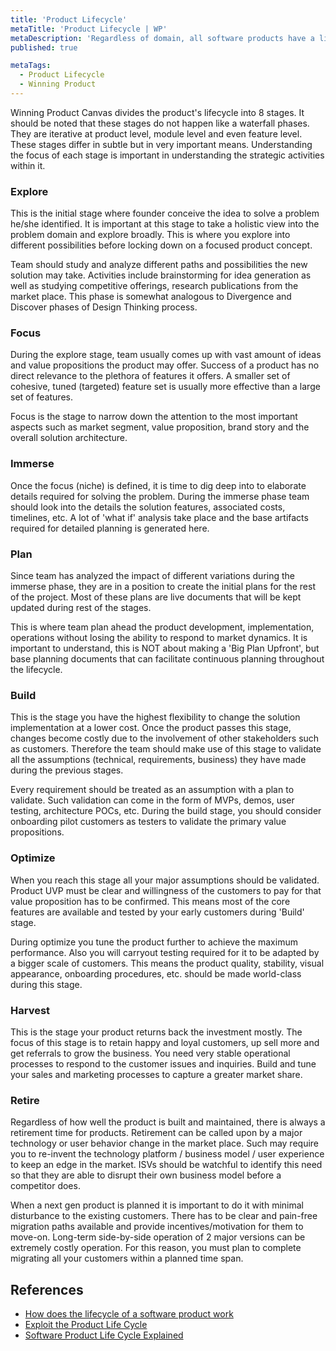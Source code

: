 ```yaml
---
title: 'Product Lifecycle'
metaTitle: 'Product Lifecycle | WP'
metaDescription: 'Regardless of domain, all software products have a life cycle. The product life cycle (PLC) is the cycle of stages that a new or redeveloped product goes through, from origin to sunset. Understanding how to manage that product life cycle through each stage determines the success or failure of a product.'
published: true

metaTags:
  - Product Lifecycle
  - Winning Product
---
```


Winning Product Canvas divides the product's lifecycle into 8 stages. It should be noted that these stages do not happen like a waterfall phases. They are iterative at product level, module level and even feature level. These stages differ in subtle but in very important means. Understanding the focus of each stage is important in understanding the strategic activities within it.

### Explore
This is the initial stage where founder conceive the idea to solve a problem he/she identified. It is important at this stage to take a holistic view into the problem domain and explore broadly. This is where you explore into different possibilities before locking down on a focused product concept.

Team should study and analyze different paths and possibilities the new solution may take. Activities include brainstorming for idea generation as well as studying competitive offerings, research publications from the market place. This phase is somewhat analogous to Divergence and Discover phases of Design Thinking process.

### Focus
During the explore stage, team usually comes up with vast amount of ideas and value propositions the product may offer. Success of a product has no direct relevance to the plethora of features it offers. A smaller set of cohesive, tuned (targeted) feature set is usually more effective than a large set of features. 

Focus is the stage to narrow down the attention to the most important aspects such as market segment, value proposition, brand story and the overall solution architecture.

### Immerse
Once the focus (niche) is defined, it is time to dig deep into to elaborate details required for solving the problem. During the immerse phase team should look into the details the solution features, associated costs, timelines, etc. A lot of 'what if' analysis take place and the base artifacts required for detailed planning is generated here.

### Plan
Since team has analyzed the impact of different variations during the immerse phase, they are in a position to create the initial plans for the rest of the project. Most of these plans are live documents that will be kept updated during rest of the stages. 

This is where team plan ahead the product development, implementation, operations without losing the ability to respond to market dynamics. It is important to understand, this is NOT about making a 'Big Plan Upfront', but base planning documents that can facilitate continuous planning throughout the lifecycle.

### Build
This is the stage you have the highest flexibility to change the solution implementation at a lower cost. Once the product passes this stage, changes become costly due to the involvement of other stakeholders such as customers. Therefore the team should make use of this stage to validate all the assumptions (technical, requirements, business) they have made during the previous stages.

Every requirement should be treated as an assumption with a plan to validate. Such validation can come in the form of MVPs, demos, user testing, architecture POCs, etc. During the build stage, you should consider onboarding pilot customers as testers to validate the primary value propositions. 

### Optimize
When you reach this stage all your major assumptions should be validated. Product UVP must be clear and willingness of the customers to pay for that value proposition has to be confirmed. This means most of the core features are available and tested by your early customers during 'Build' stage. 

During optimize you tune the product further to achieve the maximum performance. Also you will carryout testing required for it to be adapted by a bigger scale of customers. This means the product quality, stability, visual appearance, onboarding procedures, etc. should be made world-class during this stage.

### Harvest
This is the stage your product returns back the investment mostly. The focus of this stage is to retain happy and loyal customers, up sell more and get referrals to grow the business. You need very stable operational processes to respond to the customer issues and inquiries. Build and tune your sales and marketing processes to capture a greater market share.

### Retire
Regardless of how well the product is built and maintained, there is always a retirement time for products. Retirement can be called upon by a major technology or user behavior change in the market place. Such may require you to re-invent the technology platform / business model / user experience to keep an edge in the market. ISVs should be watchful to identify this need so that they are able to disrupt their own business model before a competitor does. 

When a next gen product is planned it is important to do it with minimal disturbance to the existing customers. There has to be clear and pain-free migration paths available and provide incentives/motivation for them to move-on. Long-term side-by-side operation of 2 major versions can be extremely costly operation. For this reason, you must plan to complete migrating all your customers within a planned time span.

## References
- [How does the lifecycle of a software product work](https://medium.com/@jocatorres/how-does-the-lifecycle-of-a-software-product-work-a8e3155f2488)
- [Exploit the Product Life Cycle](https://hbr.org/1965/11/exploit-the-product-life-cycle)
- [Software Product Life Cycle Explained](https://softwaremarketing.xyz/learn/2018/07/06/software-product-life-cycle-explained/)